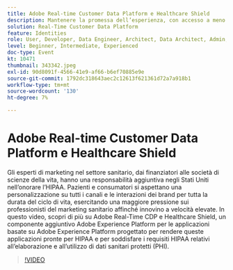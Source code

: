```yaml
---
title: Adobe Real-time Customer Data Platform e Healthcare Shield
description: Mantenere la promessa dell’esperienza, con accesso a meno dati. Che tu sia un inserzionista, un editore o un’agenzia, questo webinar aiuterà a sbloccare la
solution: Real-Time Customer Data Platform
feature: Identities
role: User, Developer, Data Engineer, Architect, Data Architect, Admin, Leader
level: Beginner, Intermediate, Experienced
doc-type: Event
kt: 10471
thumbnail: 343342.jpeg
exl-id: 90d8091f-4566-41e9-af66-b6ef70885e9e
source-git-commit: 1792dc318643aec2c12613f621361d72a7a918b1
workflow-type: tm+mt
source-wordcount: '130'
ht-degree: 7%

---
```


# Adobe Real-time Customer Data Platform e Healthcare Shield

Gli esperti di marketing nel settore sanitario, dai finanziatori alle società di scienze della vita, hanno una responsabilità aggiuntiva negli Stati Uniti nell’onorare l’HIPAA. Pazienti e consumatori si aspettano una personalizzazione su tutti i canali e le interazioni dei brand per tutta la durata del ciclo di vita, esercitando una maggiore pressione sui professionisti del marketing sanitario affinché innovino a velocità elevate. In questo video, scopri di più su Adobe Real-Time CDP e Healthcare Shield, un componente aggiuntivo Adobe Experience Platform per le applicazioni basate su Adobe Experience Platform progettato per rendere queste applicazioni pronte per HIPAA e per soddisfare i requisiti HIPAA relativi all’elaborazione e all’utilizzo di dati sanitari protetti (PHI).

>[!VIDEO](https://video.tv.adobe.com/v/343342/?quality=12&learn=on)
